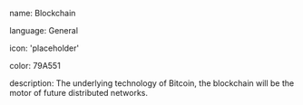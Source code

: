 name: Blockchain

language: General

icon: 'placeholder'

color: 79A551

description: The underlying technology of Bitcoin, the blockchain will be the motor of future distributed networks.
